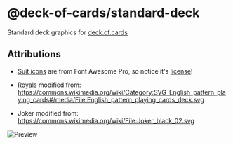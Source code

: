 # @deck-of-cards/standard-deck
Standard deck graphics for [deck.of.cards](https://deck.of.cards)

## Attributions
- [Suit icons]([https://github.com/deck-of-cards/generate-cards/tree/master/fa](https://www.miner.it/minergames/preview.png)) are from Font Awesome Pro, so notice it's [license](https://fontawesome.com/pro#pro-license-explained)!
- Royals modified from: https://commons.wikimedia.org/wiki/Category:SVG_English_pattern_playing_cards#/media/File:English_pattern_playing_cards_deck.svg

- Joker modified from: https://commons.wikimedia.org/wiki/File:Joker_black_02.svg

![Preview](preview.png)
